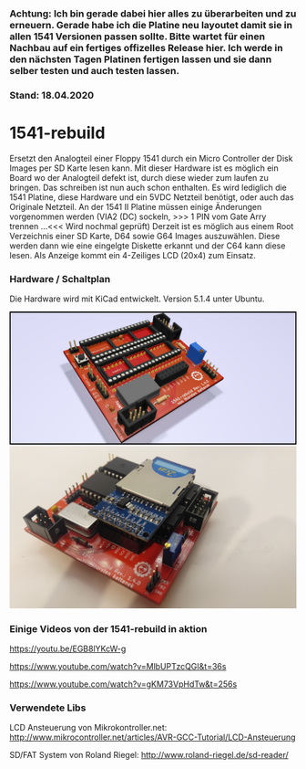 ### Achtung: Ich bin gerade dabei hier alles zu überarbeiten und zu erneuern. Gerade habe ich die Platine neu layoutet damit sie in allen 1541 Versionen passen sollte. Bitte wartet für einen Nachbau auf ein fertiges offizelles Release hier. Ich werde in den nächsten Tagen Platinen fertigen lassen und sie dann selber testen und auch testen lassen.
### Stand: 18.04.2020

# 1541-rebuild
Ersetzt den Analogteil einer Floppy 1541 durch ein Micro Controller der Disk Images per SD Karte lesen kann. Mit dieser Hardware ist es möglich ein Board wo der Analogteil defekt ist, durch diese wieder zum laufen zu bringen. Das schreiben ist nun auch schon enthalten. Es wird lediglich die 1541 Platine, diese Hardware und ein 5VDC Netzteil benötigt, oder auch das Originale Netzteil. An der 1541 II Platine müssen einige Änderungen vorgenommen werden (VIA2 (DC) sockeln, >>> 1 PIN vom Gate Arry trennen ...<<< Wird nochmal geprüft) Derzeit ist es möglich aus einem Root Verzeichnis einer SD Karte, D64 sowie G64 Images auszuwählen. Diese werden dann wie eine eingelgte Diskette erkannt und der C64 kann diese lesen. Als Anzeige kommt ein 4-Zeiliges LCD (20x4) zum Einsatz.

### Hardware / Schaltplan
Die Hardware wird mit KiCad entwickelt. Version 5.1.4 unter Ubuntu.


![Screenshot](/doc/fotos/1541-rebuild_raytraced.png)
![image1](/doc/fotos/platine_rev_1.4.0/IMG_20200430_231529.jpg) 

### Einige Videos von der 1541-rebuild in aktion
https://youtu.be/EGB8lYKcW-g

https://www.youtube.com/watch?v=MlbUPTzcQGI&t=36s

https://www.youtube.com/watch?v=gKM73VpHdTw&t=256s

### Verwendete Libs
LCD Ansteuerung von Mikrokontroller.net: http://www.mikrocontroller.net/articles/AVR-GCC-Tutorial/LCD-Ansteuerung

SD/FAT System von Roland Riegel: http://www.roland-riegel.de/sd-reader/
